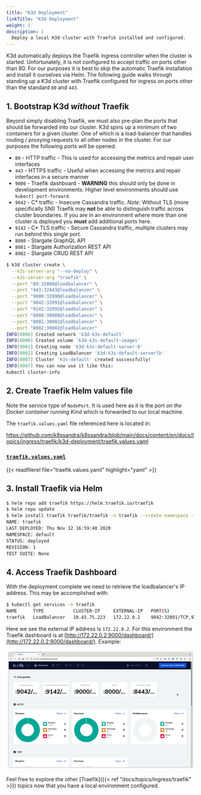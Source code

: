 ```yaml
---
title: "K3d Deployment"
linkTitle: "K3d Deployment"
weight: 1
description: |
  Deploy a local K3d cluster with Traefik installed and configured.
---
```


K3d automatically deploys the Traefik ingress controller when the cluster is
started. Unfortunately, it is not configured to accept traffic on ports other
than 80. For our purposes it is best to _skip_ the automatic Traefik
installation and install it ourselves via Helm. The following guide walks
through standing up a K3d cluster with Traefik configured for ingress on ports
other than the standard `80` and `443`.

## 1. Bootstrap K3d _without_ Traefik

Beyond simply disabling Traefik, we must also pre-plan the ports that should be
forwarded into our cluster. K3d spins up a minimum of two containers for a given
cluster. One of which is a load-balancer that handles routing / proxying
requests to all other nodes in the cluster. For our purposes the following ports
will be opened:

* `80` - HTTP traffic - This is used for accessing the metrics and repair user
  interfaces
* `443` - HTTPS traffic - Useful when accessing the metrics and repair
  interfaces in a secure manner
* `9000` - Traefik dashboard - **WARNING** this should only be done in
  development environments. Higher level environments should use `kubectl
  port-forward`.
* `9042` - C* traffic - Insecure Cassandra traffic. _Note:_ Without TLS (more
  specifically SNI) Traefik may **not** be able to distinguish traffic across
  cluster boundaries. If you are in an environment where more than one cluster
  is deployed you **must** add additional ports here.
* `9142` - C* TLS traffic - Secure Cassandra traffic, multiple clusters may run
  behind this single port.
* `8080` - Stargate GraphQL API
* `8081` - Stargate Authorization REST API
* `8082` - Stargate CRUD REST API

```bash
$ k3d cluster create \
  --k3s-server-arg "--no-deploy" \
  --k3s-server-arg "traefik" \
  --port "80:32080@loadbalancer" \
  --port "443:32443@loadbalancer" \
  --port "9000:32090@loadbalancer" \
  --port "9042:32091@loadbalancer" \
  --port "9142:32092@loadbalancer" \
  --port "8080:30080@loadbalancer" \
  --port "8081:30081@loadbalancer" \
  --port "8082:30082@loadbalancer"
INFO[0000] Created network 'k3d-k3s-default'            
INFO[0000] Created volume 'k3d-k3s-default-images'      
INFO[0001] Creating node 'k3d-k3s-default-server-0'     
INFO[0001] Creating LoadBalancer 'k3d-k3s-default-serverlb' 
INFO[0007] Cluster 'k3s-default' created successfully!  
INFO[0007] You can now use it like this:                
kubectl cluster-info
```

## 2. Create Traefik Helm values file

Note the service type of `NodePort`. It is used here as it is the port _on the
Docker container running Kind_ which is forwarded to our local machine.

The `traefik.values.yaml` file referenced here is located in:

https://github.com/k8ssandra/k8ssandra/blob/main/docs/content/en/docs/topics/ingress/traefik/k3d-deployment/traefik.values.yaml

### [`traefik.values.yaml`](traefik.values.yaml)
{{< readfilerel file="traefik.values.yaml"  highlight="yaml" >}}

## 3. Install Traefik via Helm

```bash
$ helm repo add traefik https://helm.traefik.io/traefik
$ helm repo update
$ helm install traefik traefik/traefik -n traefik --create-namespace -f traefik.values.yaml
NAME: traefik
LAST DEPLOYED: Thu Nov 12 16:59:40 2020
NAMESPACE: default
STATUS: deployed
REVISION: 1
TEST SUITE: None
```

## 4. Access Traefik Dashboard

With the deployment complete we need to retrieve the loadbalancer's IP address.
This may be accomplished with:

```bash
$ kubectl get services -n traefik
NAME      TYPE           CLUSTER-IP     EXTERNAL-IP   PORT(S)                                                                   AGE
traefik   LoadBalancer   10.43.75.223   172.22.0.2    9042:32091/TCP,9142:32092/TCP,9000:32090/TCP,80:32080/TCP,443:32443/TCP   4m2s
```

Here we see the external IP address is `172.22.0.2`. For this environment the
Traefik dashboard is at
[http://172.22.0.2:9000/dashboard/](http://172.22.0.2:9000/dashboard/). Example:

![Traefik dashboard screenshot](traefik-dashboard.png)

Feel free to explore the other [Traefik]({{< ref "docs/topics/ingress/traefik" >}}) topics now that
you have a local environment configured.
